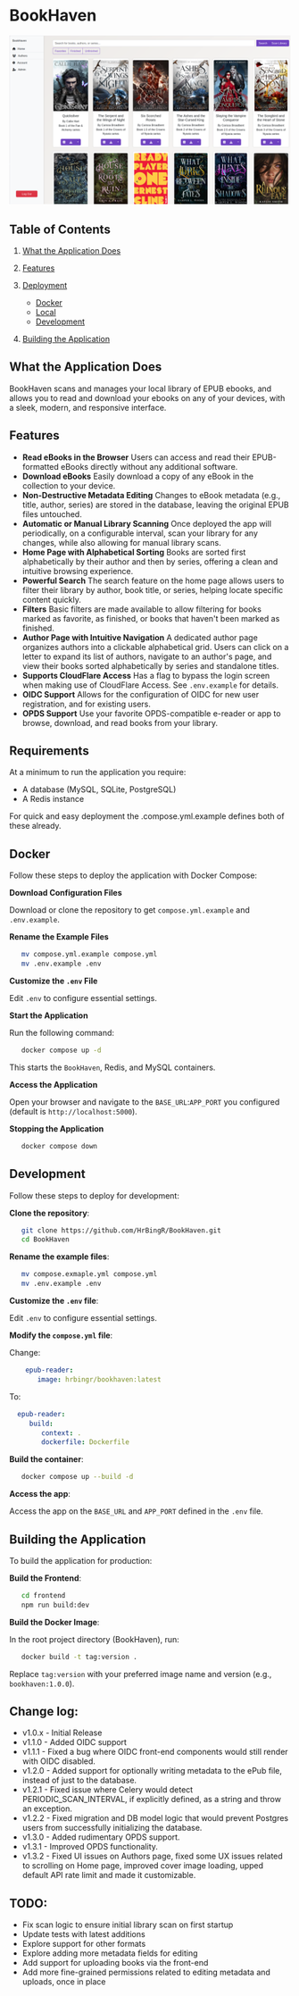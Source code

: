 # BookHaven

![BookHaven Home](./bookhaven_home.png)

## Table of Contents
1. [What the Application Does]()
2. [Features]()
3. [Deployment]()
   - [Docker]()
   - [Local]()
   - [Development]()

4. [Building the Application]()


## What the Application Does
BookHaven scans and manages your local library of EPUB ebooks, and allows you to read and download your ebooks on any of your devices, with a sleek, modern, and responsive interface.

## Features
- **Read eBooks in the Browser**
  Users can access and read their EPUB-formatted eBooks directly without any additional software.
- **Download eBooks**
  Easily download a copy of any eBook in the collection to your device.
- **Non-Destructive Metadata Editing**
  Changes to eBook metadata (e.g., title, author, series) are stored in the database, leaving the original EPUB files untouched.
- **Automatic or Manual Library Scanning**
  Once deployed the app will periodically, on a configurable interval, scan your library for any changes, while also allowing for manual library scans.
- **Home Page with Alphabetical Sorting**
  Books are sorted first alphabetically by their author and then by series, offering a clean and intuitive browsing experience.
- **Powerful Search**
  The search feature on the home page allows users to filter their library by author, book title, or series, helping locate specific content quickly.
- **Filters**
  Basic filters are made available to allow filtering for books marked as favorite, as finished, or books that haven't been marked as finished.
- **Author Page with Intuitive Navigation**
  A dedicated author page organizes authors into a clickable alphabetical grid. Users can click on a letter to expand its list of authors, navigate to an author's page, and view their books sorted alphabetically by series and standalone titles.
- **Supports CloudFlare Access**
  Has a flag to bypass the login screen when making use of CloudFlare Access. See `.env.example` for details.
- **OIDC Support**
  Allows for the configuration of OIDC for new user registration, and for existing users.
- **OPDS Support**
  Use your favorite OPDS-compatible e-reader or app to browse, download, and read books from your library.

## Requirements

At a minimum to run the application you require:

- A database (MySQL, SQLite, PostgreSQL)
- A Redis instance

For quick and easy deployment the .compose.yml.example defines both of these already.

## Docker
Follow these steps to deploy the application with Docker Compose:

**Download Configuration Files**

Download or clone the repository to get `compose.yml.example` and `.env.example`.

**Rename the Example Files**

``` bash
   mv compose.yml.example compose.yml
   mv .env.example .env
```

**Customize the `.env` File**

Edit `.env` to configure essential settings.

**Start the Application**

Run the following command:
``` bash
   docker compose up -d
```
This starts the `BookHaven`, Redis, and MySQL containers.

**Access the Application**

Open your browser and navigate to the `BASE_URL`:`APP_PORT` you configured (default is `http://localhost:5000`).

**Stopping the Application**

``` bash
   docker compose down
```

## Development
Follow these steps to deploy for development:

**Clone the repository**:

``` bash
   git clone https://github.com/HrBingR/BookHaven.git
   cd BookHaven
```

**Rename the example files**:

```bash
   mv compose.exmaple.yml compose.yml
   mv .env.example .env
```

**Customize the `.env` file**:

Edit `.env` to configure essential settings.

**Modify the `compose.yml` file**:

Change:

```yaml
    epub-reader:
       image: hrbingr/bookhaven:latest
```

To:

```yaml
  epub-reader:
     build:
        context: .
        dockerfile: Dockerfile
```

**Build the container**:
```bash
   docker compose up --build -d
```

**Access the app**:

Access the app on the `BASE_URL` and `APP_PORT` defined in the `.env` file.

## Building the Application
To build the application for production:

**Build the Frontend**:

``` bash
   cd frontend
   npm run build:dev
```

**Build the Docker Image**:

In the root project directory (BookHaven), run:
``` bash
   docker build -t tag:version .
```

Replace `tag:version` with your preferred image name and version (e.g., `bookhaven:1.0.0`).

## Change log:

- v1.0.x - Initial Release
- v1.1.0 - Added OIDC support
- v1.1.1 - Fixed a bug where OIDC front-end components would still render with OIDC disabled.
- v1.2.0 - Added support for optionally writing metadata to the ePub file, instead of just to the database.
- v1.2.1 - Fixed issue where Celery would detect PERIODIC_SCAN_INTERVAL, if explicitly defined, as a string and throw an exception.
- v1.2.2 - Fixed migration and DB model logic that would prevent Postgres users from successfully initializing the database.
- v1.3.0 - Added rudimentary OPDS support.
- v1.3.1 - Improved OPDS functionality.
- v1.3.2 - Fixed UI issues on Authors page, fixed some UX issues related to scrolling on Home page, improved cover image loading, upped default API rate limit and made it customizable.

## TODO:

- Fix scan logic to ensure initial library scan on first startup
- Update tests with latest additions
- Explore support for other formats
- Explore adding more metadata fields for editing
- Add support for uploading books via the front-end
- Add more fine-grained permissions related to editing metadata and uploads, once in place